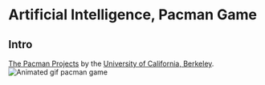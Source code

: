 # Artificial Intelligence, Pacman Game
## Intro
[The Pacman Projects](http://ai.berkeley.edu/project_overview.html) by the [University of California, Berkeley](http://berkeley.edu/).
![Animated gif pacman game](http://ai.berkeley.edu/images/pacman_game.gif)
